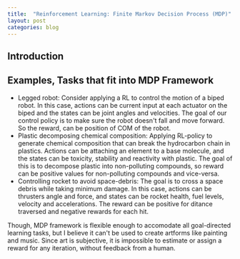 ```yaml
---
title:  "Reinforcement Learning: Finite Markov Decision Process (MDP)"
layout: post
categories: blog
---
```

## Introduction


## Examples, Tasks that fit into MDP Framework
- Legged robot: Consider applying a RL to control the motion of a biped robot. In this case, actions can be current input at each actuator on the biped and the states can be joint angles and velocities. The goal of our control policy is to make sure the robot doesn't fall and move forward. So the reward, can be position of COM of the robot.
- Plastic decomposing chemical composition: Applying RL-policy to generate chemical composition that can break the hydrocarbon chain in plastics. Actions can be attaching an element to a base molecule, and the states can be toxicity, stability and reactivity with plastic. The goal of this is to decompose plastic into non-polluting compounds, so reward can be positive values for non-polluting compounds and vice-versa.
- Controlling rocket to avoid space-debris: The goal is to cross a space debris while taking minimum damage. In this case, actions can be thrusters angle and force, and states can be rocket health, fuel levels, velocity and accelerations. The reward can be positive for ditance traversed and negative rewards for each hit.

Though, MDP framework is flexible enough to accomodate all goal-directed learning tasks, but I believe it can't be used to create artforms like painting and music. Since art is subjective, it is impossible to estimate or assign a reward for any iteration, without feedback from a human.